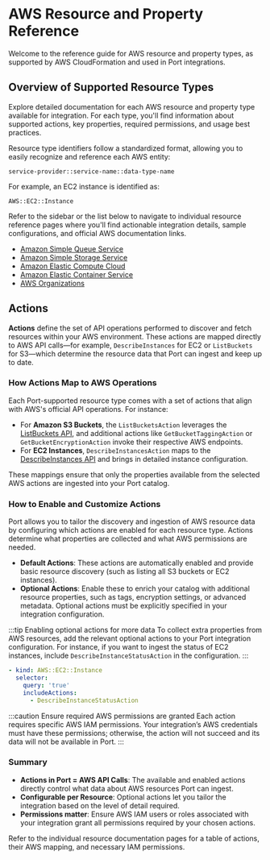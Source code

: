# AWS Resource and Property Reference

Welcome to the reference guide for AWS resource and property types, as supported by AWS CloudFormation and used in Port integrations.

## Overview of Supported Resource Types

Explore detailed documentation for each AWS resource and property type available for integration. For each type, you'll find information about supported actions, key properties, required permissions, and usage best practices.

Resource type identifiers follow a standardized format, allowing you to easily recognize and reference each AWS entity:

```
service-provider::service-name::data-type-name
```

For example, an EC2 instance is identified as:

```
AWS::EC2::Instance
```

Refer to the sidebar or the list below to navigate to individual resource reference pages where you'll find actionable integration details, sample configurations, and official AWS documentation links.

- [Amazon Simple Queue Service](./amazon-simple-queue-service/amazon-simple-queue-service.md)
- [Amazon Simple Storage Service](./amazon-simple-storage-service/amazon-simple-storage-service.md)
- [Amazon Elastic Compute Cloud](./amazon-elastic-compute-cloud/amazon-elastic-compute-cloud.md)
- [Amazon Elastic Container Service](./amazon-elastic-container-service/amazon-elastic-container-service.md)
- [AWS Organizations](./aws-organizations/aws-organizations.md)


## Actions

**Actions** define the set of API operations performed to discover and fetch resources within your AWS environment. These actions are mapped directly to AWS API calls—for example, `DescribeInstances` for EC2 or `ListBuckets` for S3—which determine the resource data that Port can ingest and keep up to date.

### How Actions Map to AWS Operations

Each Port-supported resource type comes with a set of actions that align with AWS's official API operations. For instance:

- For **Amazon S3 Buckets**, the `ListBucketsAction` leverages the [ListBuckets API](https://docs.aws.amazon.com/AmazonS3/latest/API/API_ListBuckets.html), and additional actions like `GetBucketTaggingAction` or `GetBucketEncryptionAction` invoke their respective AWS endpoints.
- For **EC2 Instances**, `DescribeInstancesAction` maps to the [DescribeInstances API](https://docs.aws.amazon.com/AWSEC2/latest/APIReference/API_DescribeInstances.html) and brings in detailed instance configuration.

These mappings ensure that only the properties available from the selected AWS actions are ingested into your Port catalog.

### How to Enable and Customize Actions

Port allows you to tailor the discovery and ingestion of AWS resource data by configuring which actions are enabled for each resource type. Actions determine what properties are collected and what AWS permissions are needed.

- **Default Actions**: These actions are automatically enabled and provide basic resource discovery (such as listing all S3 buckets or EC2 instances).
- **Optional Actions**: Enable these to enrich your catalog with additional resource properties, such as tags, encryption settings, or advanced metadata. Optional actions must be explicitly specified in your integration configuration.

:::tip Enabling optional actions for more data
To collect extra properties from AWS resources, add the relevant optional actions to your Port integration configuration. For instance, if you want to ingest the status of EC2 instances, include `DescribeInstanceStatusAction` in the configuration.
:::

```yaml
- kind: AWS::EC2::Instance
  selector:
    query: 'true'
    includeActions:
      - DescribeInstanceStatusAction
```

:::caution Ensure required AWS permissions are granted
Each action requires specific AWS IAM permissions. Your integration’s AWS credentials must have these permissions; otherwise, the action will not succeed and its data will not be available in Port.
:::

### Summary

- **Actions in Port = AWS API Calls**: The available and enabled actions directly control what data about AWS resources Port can ingest.
- **Configurable per Resource**: Optional actions let you tailor the integration based on the level of detail required.
- **Permissions matter**: Ensure AWS IAM users or roles associated with your integration grant all permissions required by your chosen actions.

Refer to the individual resource documentation pages for a table of actions, their AWS mapping, and necessary IAM permissions.
